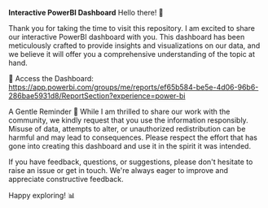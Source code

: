 **Interactive PowerBI Dashboard**
Hello there! 👋

Thank you for taking the time to visit this repository. I am excited to share our interactive PowerBI dashboard with you. 
This dashboard has been meticulously crafted to provide insights and visualizations on our data, and we believe it will offer 
you a comprehensive understanding of the topic at hand.

🔗 Access the Dashboard: https://app.powerbi.com/groups/me/reports/ef65b584-be5e-4d06-96b6-286bae5931d8/ReportSection?experience=power-bi

A Gentle Reminder 🚫
While I am  thrilled to share our work with the community, we kindly request that you use the information responsibly. 
Misuse of data, attempts to alter, or unauthorized redistribution can be harmful and may lead to consequences. 
Please respect the effort that has gone into creating this dashboard and use it in the spirit it was intended.

If you have feedback, questions, or suggestions, please don't hesitate to raise an issue or get in touch. 
We're always eager to improve and appreciate constructive feedback.

Happy exploring! 📊
